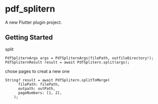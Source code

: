 # pdf_splitern

A new Flutter plugin project.

## Getting Started

split
```
PdfSpliternArgs args = PdfSpliternArgs(filePath, outfileDirectory!);
PdfSpliternResult result = await PdfSplitern.split(args);
```

chose pages to creat a new one

```
String? result = await PdfSplitern.splitToMerge(
      filePath: filePath,
      outpath: outPath,
      pageNumbers: [1, 2],
    );
```


